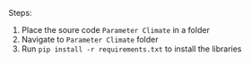 Steps:

1. Place the soure code `Parameter Climate` in a folder
2. Navigate to `Parameter Climate` folder
3. Run `pip install -r requirements.txt` to install the libraries
